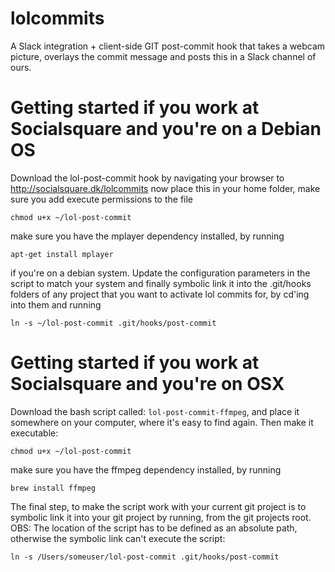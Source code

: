 # lolcommits
A Slack integration + client-side GIT post-commit hook that takes a webcam picture, overlays the commit message and posts this in a Slack channel of ours.

# Getting started if you work at Socialsquare and you're on a Debian OS
Download the lol-post-commit hook by navigating your browser to
http://socialsquare.dk/lolcommits now place this in your home folder, make
sure you add execute permissions to the file

	chmod u+x ~/lol-post-commit

make sure you have the mplayer dependency installed, by running

	apt-get install mplayer

if you're on a debian system. Update the configuration parameters in the script
to match your system and finally symbolic link it into the .git/hooks folders
of any project that you want to activate lol commits for, by cd'ing into them
and running

	ln -s ~/lol-post-commit .git/hooks/post-commit


# Getting started if you work at Socialsquare and you're on OSX
Download the bash script called: `lol-post-commit-ffmpeg`, and place it 
somewhere on your computer, where it's easy to find again. Then make
it executable:

	chmod u+x ~/lol-post-commit

make sure you have the ffmpeg dependency installed, by running

	brew install ffmpeg

The final step, to make the script work with your current git project is
to symbolic link it into your git project by running, from the git
projects root.
OBS: The location of the script has to be defined as an 
absolute path, otherwise the symbolic link can't execute the script:

	ln -s /Users/someuser/lol-post-commit .git/hooks/post-commit

